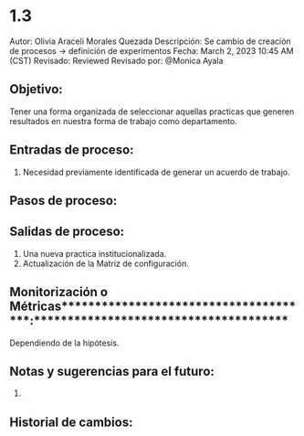 # 1.3

Autor: Olivia Araceli Morales Quezada
Descripción: Se cambio de creación de procesos → definición de experimentos
Fecha: March 2, 2023 10:45 AM (CST)
Revisado: Reviewed
Revisado por: @Monica Ayala

## ********************************************Objetivo:********************************************

Tener una forma organizada de seleccionar aquellas practicas que generen resultados en nuestra forma de trabajo como departamento.

## ****************************************Entradas de proceso:****************************************

1. Necesidad previamente identificada de generar un acuerdo de trabajo.

## **********************************Pasos de proceso:**********************************

## **************************************Salidas de proceso:**************************************

1. Una nueva practica institucionalizada.
2. Actualización de la Matriz de configuración.

## Monitorización o Métricas**************************************:**************************************

Dependiendo de la hipótesis.

## ********************************************Notas y sugerencias para el futuro:********************************************

1. 

## ********Historial de cambios:********
